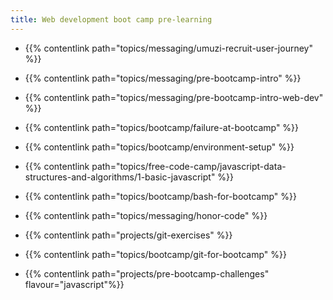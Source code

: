 ```yaml
---
title: Web development boot camp pre-learning
---
```


- {{% contentlink path="topics/messaging/umuzi-recruit-user-journey" %}}
- {{% contentlink path="topics/messaging/pre-bootcamp-intro" %}}
- {{% contentlink path="topics/messaging/pre-bootcamp-intro-web-dev" %}}
- {{% contentlink path="topics/bootcamp/failure-at-bootcamp" %}}
- {{% contentlink path="topics/bootcamp/environment-setup" %}}
- {{% contentlink path="topics/free-code-camp/javascript-data-structures-and-algorithms/1-basic-javascript" %}}
- {{% contentlink path="topics/bootcamp/bash-for-bootcamp" %}}
- {{% contentlink path="topics/messaging/honor-code" %}}

- {{% contentlink path="projects/git-exercises" %}}
- {{% contentlink path="topics/bootcamp/git-for-bootcamp" %}}
- {{% contentlink path="projects/pre-bootcamp-challenges"  flavour="javascript"%}}
